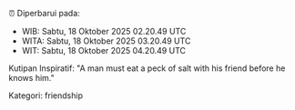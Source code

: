 ⏰ Diperbarui pada:
- WIB: Sabtu, 18 Oktober 2025 02.20.49 UTC
- WITA: Sabtu, 18 Oktober 2025 03.20.49 UTC
- WIT: Sabtu, 18 Oktober 2025 04.20.49 UTC

Kutipan Inspiratif:
"A man must eat a peck of salt with his friend before he knows him."


Kategori: friendship

